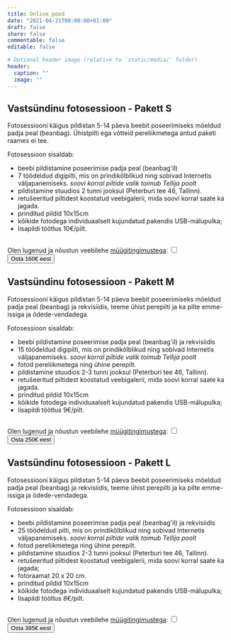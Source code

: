 ```yaml
---
title: Online pood
date: "2021-04-21T00:00:00+01:00"
draft: false
share: false
commentable: false
editable: false

# Optional header image (relative to `static/media/` folder).
header:
  caption: ""
  image: ""
---
```

## Vastsündinu fotosessioon - Pakett S 

Fotosessiooni käigus pildistan 5-14 päeva beebit poseerimiseks mõeldud padja peal (beanbag). Ühistpilti ega võtteid pereliikmetega antud paketi raames ei tee. 

Fotosessioon sisaldab: 
* beebi pildistamine poseerimise padja peal (beanbag'il) 
* 7 töödeldud digipilti, mis on prindikõlblikud ning sobivad Internetis väljapanemiseks. 
_soovi korral piltide valik toimub Tellija poolt_ 
* pildistamine stuudios 2 tunni jooksul (Peterburi tee 46, Tallinn). 
* retušeeritud piltidest koostatud veebigalerii, mida soovi korral saate ka jagada. 
* prinditud pildid 10x15cm 
* kõikide fotodega individuaalselt kujundatud pakendis USB-mälupulka; 
* lisapildi töötlus 10€/pilt. 

## <form action="https://payment.maksekeskus.ee/pay/1/link.html">
<input type="hidden" name="shopId" value="67dc8517-aa4a-43be-9299-13d4a03231e8">
<input type="hidden" name="amount" value="160">
<input type="hidden" name="paymentId" value="VastS">
<input type="hidden" name="donate" value="false">
Olen lugenud ja nõustun veebilehe <a href="https://www.lastefoto.ee/terms/">müügitingimustega</a>: <input type="checkbox" id="myCheck" name="test" required><br />
<input type="submit" value="Osta 160€ eest">
</form>

## Vastsündinu fotosessioon - Pakett M 

Fotosessiooni käigus pildistan 5-14 päeva beebit poseerimiseks mõeldud padja peal (beanbag) ja rekvisiidis, teeme ühist perepilti ja ka pilte emme-issiga ja õdede-vendadega. 

Fotosessioon sisaldab: 
* beebi pildistamine poseerimise padja peal (beanbag'il) ja rekvisiidis 
* 15 töödeldud digipilti, mis on prindikõlblikud ning sobivad Internetis väljapanemiseks. 
_soovi korral piltide valik toimub Tellija poolt_ 
* fotod pereliikmetega ning ühine perepilt. 
* pildistamine stuudios 2-3 tunni jooksul (Peterburi tee 46, Tallinn). 
* retušeeritud piltidest koostatud veebigalerii, mida soovi korral saate ka jagada. 
* prinditud pildid 10x15cm 
* kõikide fotodega individuaalselt kujundatud pakendis USB-mälupulka; 
* lisapildi töötlus 9€/pilt. 

## <form action="https://payment.maksekeskus.ee/pay/1/link.html">
<input type="hidden" name="shopId" value="67dc8517-aa4a-43be-9299-13d4a03231e8">
<input type="hidden" name="amount" value="250">
<input type="hidden" name="paymentId" value="VastM">
<input type="hidden" name="donate" value="false">
Olen lugenud ja nõustun veebilehe <a href="https://www.lastefoto.ee/terms/">müügitingimustega</a>: <input type="checkbox" id="myCheck" name="test" required><br />
<input type="submit" value="Osta 250€ eest">
</form>

## Vastsündinu fotosessioon - Pakett L 

Fotosessiooni käigus pildistan 5-14 päeva beebit poseerimiseks mõeldud padja peal (beanbag) ja rekvisiidis, teeme ühist perepilti ja ka pilte emme-issiga ja õdede-vendadega. 

Fotosessioon sisaldab: 
* beebi pildistamine poseerimise padja peal (beanbag'il) ja rekvisiidis 
* 25 töödeldud pilti, mis on prindikõlblikud ning sobivad Internetis väljapanemiseks. 
_soovi korral piltide valik toimub Tellija poolt_ 
* fotod pereliikmetega ning ühine perepilt. 
* pildistamine stuudios 2-3 tunni jooksul (Peterburi tee 46, Tallinn). 
* retušeeritud piltidest koostatud veebigalerii, mida soovi korral saate ka jagada; 
* fotoraamat 20 х 20 cm. 
* prinditud pildid 10x15cm 
* kõikide fotodega individuaalselt kujundatud pakendis USB-mälupulka; 
* lisapildi töötlus 8€/pilt. 

## <form action="https://payment.maksekeskus.ee/pay/1/link.html">
<input type="hidden" name="shopId" value="67dc8517-aa4a-43be-9299-13d4a03231e8">
<input type="hidden" name="amount" value="385">
<input type="hidden" name="paymentId" value="VastL">
<input type="hidden" name="donate" value="false">
Olen lugenud ja nõustun veebilehe <a href="https://www.lastefoto.ee/terms/">müügitingimustega</a>: <input type="checkbox" id="myCheck" name="test" required><br />
<input type="submit" value="Osta 385€ eest">
</form>